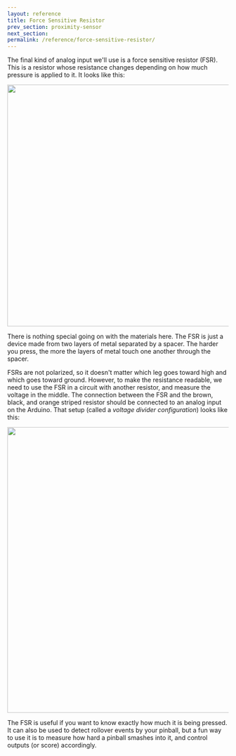 ```yaml
---
layout: reference
title: Force Sensitive Resistor
prev_section: proximity-sensor
next_section: 
permalink: /reference/force-sensitive-resistor/
---
```



The final kind of analog input we'll use is a force sensitive resistor (FSR). This is a resistor whose resistance changes depending on how much pressure is applied to it. It looks like this: 

<img src="https://learn.adafruit.com/system/assets/assets/000/000/426/medium260/force___flex_FSR402_MED.jpg?1396762932" style="width: 550px"/>

There is nothing special going on with the materials here. The FSR is just a device made from two layers of metal separated by a spacer. The harder you press, the more the layers of metal touch one another through the spacer. 

FSRs are not polarized, so it doesn't matter which leg goes toward high and which goes toward ground. However, to make the resistance readable, we need to use the FSR in a circuit with another resistor, and measure the voltage in the middle. The connection between the FSR and the brown, black, and orange striped resistor should be connected to an analog input on the Arduino. That setup (called a _voltage divider configuration_) looks like this: 

<img src="{{ site.baseurl }}/img/fsr-connection.jpg" style="width: 650px"/>


The FSR is useful if you want to know exactly how much it is being pressed. It can also be used to detect rollover events by your pinball, but a fun way to use it is to measure how hard a pinball smashes into it, and control outputs (or score) accordingly. 